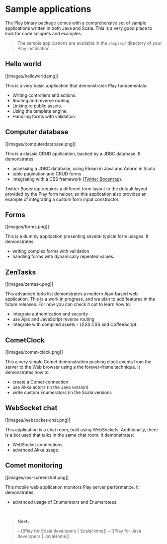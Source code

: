 # Sample applications

The Play binary package comes with a comprehensive set of sample applications written in both Java and Scala. This is a very good place to look for code snippets and examples.

> The sample applications are available in the `samples/` directory of your Play installation.

## Hello world

[[images/helloworld.png]]

This is a very basic application that demonstrates Play fundamentals:

- Writing controllers and actions.
- Routing and reverse routing.
- Linking to public assets.
- Using the template engine.
- Handling forms with validation.

## Computer database

[[images/computerdatabase.png]]

This is a classic CRUD application, backed by a JDBC database. It demonstrates:

- accessing a JDBC database, using Ebean in Java and Anorm in Scala
- table pagination and CRUD forms
- integrating with a CSS framework ([Twitter Bootstrap](https://github.com/twbs/bootstrap)).

Twitter Bootstrap requires a different form layout to the default layout provided by the Play form helper, so this application also provides an example of integrating a custom form input constructor.

## Forms

[[images/forms.png]]

This is a dummy application presenting several typical form usages. It demonstrates: 

- writing complex forms with validation
- handling forms with dynamically repeated values.

## ZenTasks

[[images/zentask.png]]

This advanced todo list demonstrates a modern Ajax-based web application. This is a work in progress, and we plan to add features in the future releases. For now you can check it out to learn how to:

- integrate authentication and security
- use Ajax and JavaScript reverse routing
- integrate with compiled assets - LESS CSS and CoffeeScript.

## CometClock

[[images/comet-clock.png]]

This a very simple Comet demonstration pushing clock events from the server to the Web browser using a the forever-frame technique. It demonstrates how to:

- create a Comet connection
- use Akka actors (in the Java version)
- write custom Enumerators (in the Scala version).

## WebSocket chat

[[images/websocket-chat.png]]

This application is a chat room, built using WebSockets. Additionally, there is a bot used that talks in the same chat room. It demonstrates:

- WebSocket connections
- advanced Akka usage.

## Comet monitoring

[[images/rps-screenshot.png]]

This mobile web application monitors Play server performance. It demonstrates:

- advanced usage of Enumerators and Enumeratees.

&nbsp;

> **Next:** 
>
> – [[Play for Scala developers | ScalaHome]]
> – [[Play for Java developers | JavaHome]]
